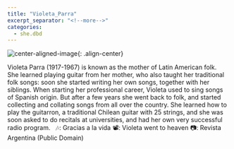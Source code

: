 ```yaml
---
title: "Violeta_Parra"
excerpt_separator: "<!--more-->"
categories:
  - she.dbd
---
```



![center-aligned-image](https://cdn.pixabay.com/photo/2020/10/26/16/56/man-5687861_1280.png){: .align-center}


Violeta Parra (1917-1967) is known as the mother of Latin American folk. She learned playing guitar from her mother, who also taught her traditional folk songs: soon she started writing her own songs, together with her siblings. When starting her professional career, Violeta used to sing songs of Spanish origin. But after a few years she went back to folk, and started collecting and collating songs from all over the country. She learned how to play the guitarron, a traditional Chilean guitar with 25 strings, and she was soon asked to do recitals at universities, and had her own very successful radio program. ⁠
⁠
🎶: Gracias a la vida⁠
📽️: Violeta went to heaven⁠
📷: Revista Argentina (Public Domain)⁠
